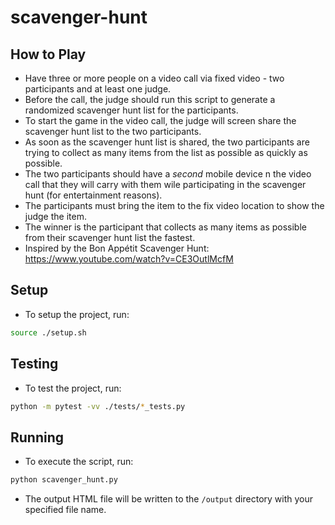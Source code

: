 # scavenger-hunt

## How to Play
* Have three or more people on a video call via fixed video - two participants and at least one judge.
* Before the call, the judge should run this script to generate a randomized scavenger hunt list for the participants.
* To start the game in the video call, the judge will screen share the scavenger hunt list to the two participants.
* As soon as the scavenger hunt list is shared, the two participants are trying to collect as many items from the list as possible as quickly as possible.
* The two participants should have a _second_ mobile device n the video call that they will carry with them wile participating in the scavenger hunt (for entertainment reasons).
* The participants must bring the item to the fix video location to show the judge the item.
* The winner is the participant that collects as many items as possible from their scavenger hunt list the fastest.
* Inspired by the Bon Appétit Scavenger Hunt: https://www.youtube.com/watch?v=CE3OutlMcfM

## Setup
* To setup the project, run:
```bash
source ./setup.sh
```

## Testing
* To test the project, run:
```bash
python -m pytest -vv ./tests/*_tests.py
```

## Running
* To execute the script, run:
```bash
python scavenger_hunt.py
```

* The output HTML file will be written to the `/output` directory with your specified file name. 